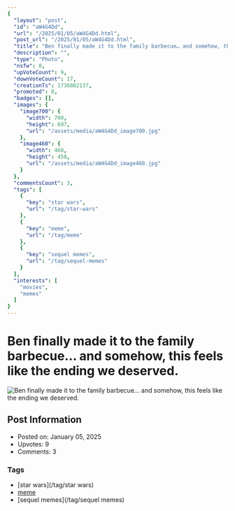 ```yaml
---
{
  "layout": "post",
  "id": "aW4G4Dd",
  "url": "/2025/01/05/aW4G4Dd.html",
  "post_url": "/2025/01/05/aW4G4Dd.html",
  "title": "Ben finally made it to the family barbecue… and somehow, this feels like the ending we deserved.",
  "description": "",
  "type": "Photo",
  "nsfw": 0,
  "upVoteCount": 9,
  "downVoteCount": 17,
  "creationTs": 1736082137,
  "promoted": 0,
  "badges": [],
  "images": {
    "image700": {
      "width": 700,
      "height": 697,
      "url": "/assets/media/aW4G4Dd_image700.jpg"
    },
    "image460": {
      "width": 460,
      "height": 458,
      "url": "/assets/media/aW4G4Dd_image460.jpg"
    }
  },
  "commentsCount": 3,
  "tags": [
    {
      "key": "star wars",
      "url": "/tag/star-wars"
    },
    {
      "key": "meme",
      "url": "/tag/meme"
    },
    {
      "key": "sequel memes",
      "url": "/tag/sequel-memes"
    }
  ],
  "interests": [
    "movies",
    "memes"
  ]
}
---
```


# Ben finally made it to the family barbecue… and somehow, this feels like the ending we deserved.

![Ben finally made it to the family barbecue… and somehow, this feels like the ending we deserved.](/assets/media/aW4G4Dd_image700.jpg)

## Post Information

- Posted on: January 05, 2025
- Upvotes: 9
- Comments: 3

### Tags

- [star wars](/tag/star wars)
- [meme](/tag/meme)
- [sequel memes](/tag/sequel memes)
